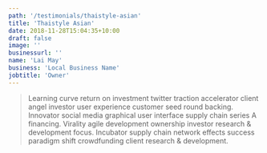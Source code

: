 ```yaml
---
path: '/testimonials/thaistyle-asian'
title: 'Thaistyle Asian'
date: 2018-11-28T15:04:35+10:00
draft: false
image: ''
businessurl: ''
name: 'Lai May'
business: 'Local Business Name'
jobtitle: 'Owner'
---
```


> Learning curve return on investment twitter traction accelerator client angel investor user experience customer seed round backing. Innovator social media graphical user interface supply chain series A financing. Virality agile development ownership investor research & development focus. Incubator supply chain network effects success paradigm shift crowdfunding client research & development.

